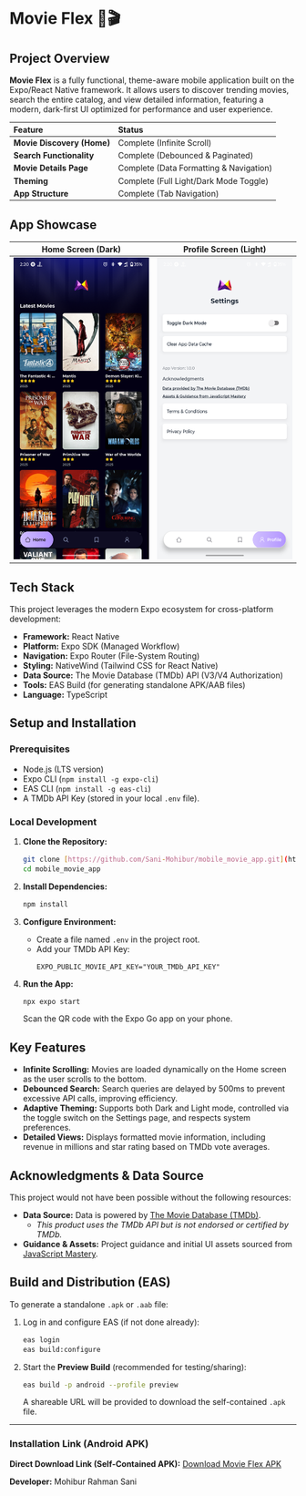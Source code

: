 # Movie Flex 🍿🎬

## Project Overview

**Movie Flex** is a fully functional, theme-aware mobile application built on the Expo/React Native framework. It allows users to discover trending movies, search the entire catalog, and view detailed information, featuring a modern, dark-first UI optimized for performance and user experience.

| Feature | Status |
| :--- | :--- |
| **Movie Discovery (Home)** | Complete (Infinite Scroll) |
| **Search Functionality** | Complete (Debounced & Paginated) |
| **Movie Details Page** | Complete (Data Formatting & Navigation) |
| **Theming** | Complete (Full Light/Dark Mode Toggle) |
| **App Structure** | Complete (Tab Navigation) |

## App Showcase

| Home Screen (Dark) | Profile Screen (Light) |
| :---: | :---: |
| ![Home Page Screenshot](https://raw.githubusercontent.com/Sani-Mohibur/mobile_movie_app/main/assets/screenshots/home-dark.png) | ![Profile Page Screenshot](https://raw.githubusercontent.com/Sani-Mohibur/mobile_movie_app/main/assets/screenshots/profile-light.png) |

## Tech Stack

This project leverages the modern Expo ecosystem for cross-platform development:

* **Framework:** React Native
* **Platform:** Expo SDK (Managed Workflow)
* **Navigation:** Expo Router (File-System Routing)
* **Styling:** NativeWind (Tailwind CSS for React Native)
* **Data Source:** The Movie Database (TMDb) API (V3/V4 Authorization)
* **Tools:** EAS Build (for generating standalone APK/AAB files)
* **Language:** TypeScript

## Setup and Installation

### Prerequisites

* Node.js (LTS version)
* Expo CLI (`npm install -g expo-cli`)
* EAS CLI (`npm install -g eas-cli`)
* A TMDb API Key (stored in your local `.env` file).

### Local Development

1.  **Clone the Repository:**
    ```bash
    git clone [https://github.com/Sani-Mohibur/mobile_movie_app.git](https://github.com/Sani-Mohibur/mobile_movie_app.git)
    cd mobile_movie_app
    ```

2.  **Install Dependencies:**
    ```bash
    npm install
    ```

3.  **Configure Environment:**
    * Create a file named `.env` in the project root.
    * Add your TMDb API Key:
        ```
        EXPO_PUBLIC_MOVIE_API_KEY="YOUR_TMDb_API_KEY"
        ```

4.  **Run the App:**
    ```bash
    npx expo start
    ```
    Scan the QR code with the Expo Go app on your phone.

## Key Features

* **Infinite Scrolling:** Movies are loaded dynamically on the Home screen as the user scrolls to the bottom.
* **Debounced Search:** Search queries are delayed by 500ms to prevent excessive API calls, improving efficiency.
* **Adaptive Theming:** Supports both Dark and Light mode, controlled via the toggle switch on the Settings page, and respects system preferences.
* **Detailed Views:** Displays formatted movie information, including revenue in millions and star rating based on TMDb vote averages.

## Acknowledgments & Data Source

This project would not have been possible without the following resources:

* **Data Source:** Data is powered by [The Movie Database (TMDb)](https://www.themoviedb.org/).
    * *This product uses the TMDb API but is not endorsed or certified by TMDb.*
* **Guidance & Assets:** Project guidance and initial UI assets sourced from [JavaScript Mastery](https://www.jsmastery.pro/).

## Build and Distribution (EAS)

To generate a standalone `.apk` or `.aab` file:

1.  Log in and configure EAS (if not done already):
    ```bash
    eas login
    eas build:configure
    ```
2.  Start the **Preview Build** (recommended for testing/sharing):
    ```bash
    eas build -p android --profile preview
    ```
    A shareable URL will be provided to download the self-contained `.apk` file.

***

### Installation Link (Android APK)

**Direct Download Link (Self-Contained APK):**
[Download Movie Flex APK](https://expo.dev/accounts/farabisunny/projects/mobile_movie_app/builds/eccb7a5f-24cb-4473-9b50-907d37e6aa4c)

**Developer:** Mohibur Rahman Sani
